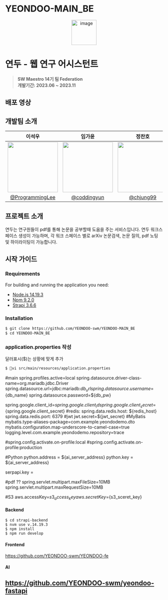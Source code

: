 # YEONDOO-MAIN_BE

<div align="center">
  <img width="80" alt="image" src="https://github.com/YEONDOO-swm/YEONDOO-MAIN_BE/assets/83485983/22240e3d-8815-4aa4-9a34-6018ad09eb4d">
</div>

# 연두 - 웹 연구 어시스턴트
> **SW Maestro 14기 팀 Federation** <br/> **개발기간: 2023.06 ~ 2023.11**

## 배포 영상

## 개발팀 소개

|      이석우       |          임가윤         |       정찬호         |                                                                                                               
| :------------------------------------------------------------------------------: | :---------------------------------------------------------------------------------------------------------------------------------------------------: | :---------------------------------------------------------------------------------------------------------------------------------------------------------------------------------------------------: | 
|   <img width="160px" src="https://avatars.githubusercontent.com/u/83485983?v=4" />    |                      <img width="160px" src="https://avatars.githubusercontent.com/u/81891345?v=4" />    |                   <img width="160px" src="https://avatars.githubusercontent.com/u/62923434?s=64&v=4"/>   |
|   [@ProgrammingLee](https://github.com/IHateChem)   |    [@coddingyun](https://github.com/coddingyun)  | [@chjung99](https://github.com/chjung99)  |

## 프로젝트 소개

연두는 연구원들이 pdf를 통해 논문을 공부할때 도움을 주는 서비스입니다. 
연두 워크스페이스 생성이 가능하며, 각 워크 스페이스 별로
arXiv 논문검색, 논문 질의, pdf 노팅 및 하이라이팅이 가능합니다. 
## 시작 가이드
### Requirements
For building and running the application you need:

- [Node.js 14.19.3](https://nodejs.org/ca/blog/release/v14.19.3/)
- [Npm 9.2.0](https://www.npmjs.com/package/npm/v/9.2.0)
- [Strapi 3.6.6](https://www.npmjs.com/package/strapi/v/3.6.6)

### Installation
``` bash
$ git clone https://github.com/YEONDOO-swm/YEONDOO-MAIN_BE
$ cd YEONDOO-MAIN_BE
```

### application.properties 작성
달러표시($)는 상황에 맞게 추가
``` bash
$ vi src/main/resources/application.properties
```

#main
spring.profiles.active=local
spring.datasource.driver-class-name=org.mariadb.jdbc.Driver
spring.datasource.url=jdbc:mariadb:${db_url}
spring.datasource.username=${db_name}
spring.datasource.password=${db_pw}

spring.google.client_id=${spring.google.client_id}
spring.google.client_secret=${spring.google.client_secret}
#redis:
spring.data.redis.host: ${redis_host}
spring.data.redis.port: 6379
#jwt
jwt.secret=${jwt_secret}
#MyBatis
mybatis.type-aliases-package=com.example.yeondodemo.dto
mybatis.configuration.map-underscore-to-camel-case=true
logging.level.com.example.yeondodemo.repository=trace

#spring.config.activate.on-profile:local
#spring.config.activate.on-profile:production

#Python
python.address = ${ai_server_address}
python.key = ${ai_server_address}


serpapi.key = 

#pdf ??
spring.servlet.multipart.maxFileSize=10MB
spring.servlet.multipart.maxRequestSize=10MB

#S3
aws.accessKey=${s3_access_key}
aws.secretKey=${s3_sceret_key}


#### Backend
```
$ cd strapi-backend
$ nvm use v.14.19.3
$ npm install
$ npm run develop
```

#### Frontend
https://github.com/YEONDOO-swm/YEONDOO-fe

#### AI
https://github.com/YEONDOO-swm/yeondoo-fastapi
---

